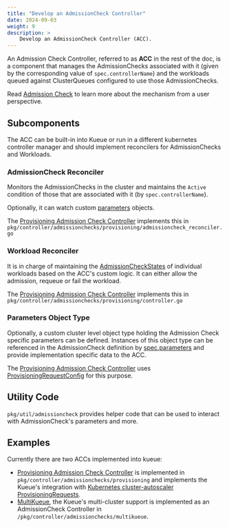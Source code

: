 ```yaml
---
title: "Develop an AdmissionCheck Controller"
date: 2024-09-03
weight: 9
description: >
    Develop an AdmissionCheck Controller (ACC).
---
```


An Admission Check Controller, referred to as **ACC** in the rest of the doc, is a component that manages the AdmissionChecks associated with it (given by the corresponding value of `spec.controllerName`) and the workloads queued against ClusterQueues configured to use those AdmissionChecks.

Read [Admission Check](/docs/concepts/admission_check/) to learn more about the mechanism from a user perspective.


## Subcomponents

The ACC can be built-in into Kueue or run in a different kubernetes controller manager and should implement reconcilers for AdmissionChecks and Workloads.

### AdmissionCheck Reconciler

Monitors the AdmissionChecks in the cluster and maintains the `Active` condition of those that are associated with it (by `spec.controllerName`). 

Optionally, it can watch custom [parameters](/docs/reference/kueue.v1beta1/#kueue-x-k8s-io-v1beta1-AdmissionCheckParametersReference) objects.

The [Provisioning Admission Check Controller](/docs/admission-check-controllers/provisioning/) implements this in `pkg/controller/admissionchecks/provisioning/admissioncheck_reconciler.go`

### Workload Reconciler

It is in charge of maintaining the [AdmissionCheckStates](/docs/concepts/admission_check/#admissioncheckstates) of individual workloads
based on the ACC's custom logic. It can either allow the admission, requeue or fail the workload. 

The [Provisioning Admission Check Controller](/docs/admission-check-controllers/provisioning/) implements this in `pkg/controller/admissionchecks/provisioning/controller.go`

### Parameters Object Type

Optionally, a custom cluster level object type holding the Admission Check specific parameters can be defined. 
Instances of this object type can be referenced in the AdmissionCheck definition by [spec.parameters](/docs/reference/kueue.v1beta1/#kueue-x-k8s-io-v1beta1-AdmissionCheckParametersReference) and provide implementation specific data to the ACC.

The [Provisioning Admission Check Controller](/docs/admission-check-controllers/provisioning/) uses [ProvisioningRequestConfig](/docs/reference/kueue.v1beta1/#kueue-x-k8s-io-v1beta1-ProvisioningRequestConfig) for this purpose.

## Utility Code

`pkg/util/admissioncheck` provides helper code that can be used to interact with AdmissionCheck's parameters and more.

## Examples

Currently there are two ACCs implemented into kueue:

- [Provisioning Admission Check Controller](/docs/admission-check-controllers/provisioning/) is implemented in `pkg/controller/admissionchecks/provisioning` and implements the Kueue's integration with [Kubernetes cluster-autoscaler](https://github.com/kubernetes/autoscaler/tree/master/cluster-autoscaler) [ProvisioningRequests](https://github.com/kubernetes/autoscaler/blob/4872bddce2bcc5b4a5f6a3d569111c11b8a2baf4/cluster-autoscaler/provisioningrequest/apis/autoscaling.x-k8s.io/v1beta1/types.go#L41).
- [MultiKueue](/docs/concepts/multikueue/), the Kueue's multi-cluster support is implemented as an AdmissionCheck Controller in `/pkg/controller/admissionchecks/multikueue`.

